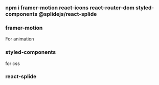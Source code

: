 ### npm i framer-motion react-icons react-router-dom styled-components @splidejs/react-splide

### framer-motion
For animation

### styled-components
for css

### react-splide